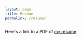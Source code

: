 ```yaml
---
layout: page
title: Resume
permalink: /resume/
---
```

Here's a link to a PDF of [my resume](/cv/NiuGuocheng.pdf).